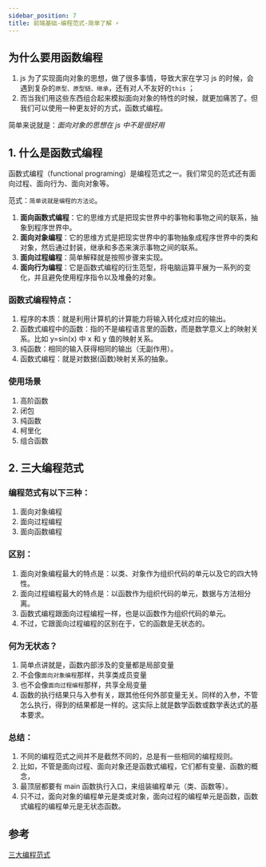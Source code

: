 ```yaml
---
sidebar_position: 7
title: 前端基础-编程范式-简单了解 ⚡️
---
```


## 为什么要用函数编程

1. js 为了实现面向对象的思想，做了很多事情，导致大家在学习 js 的时候，会遇到复杂的`原型、原型链、继承`，还有对人不友好的`this` ；
2. 而当我们用这些东西组合起来模拟面向对象的特性的时候，就更加痛苦了。但我们可以使用一种更友好的方式，函数式编程。

简单来说就是：_面向对象的思想在 js 中不是很好用_

## 1. 什么是函数式编程

函数式编程（functional programing）是编程范式之一。我们常见的范式还有面向过程、面向行为、面向对象等。

范式：`简单说就是编程的方法论`。

1. **面向函数式编程**：它的思维方式是把现实世界中的事物和事物之间的联系，抽象到程序世界中。
2. **面向对象编程**：它的思维方式是把现实世界中的事物抽象成程序世界中的类和对象，然后通过封装，继承和多态来演示事物之间的联系。
3. **面向过程编程**：简单解释就是按照步骤来实现。
4. **面向行为编程**：它是函数式编程的衍生范型，将电脑运算平展为一系列的变化，并且避免使用程序指令以及堆叠的对象。

### 函数式编程特点：

1. 程序的本质：就是利用计算机的计算能力将输入转化成对应的输出。
2. 函数式编程中的函数：指的不是编程语言里的函数，而是数学意义上的映射关系。比如 y=sin(x) 中 x 和 y 值的映射关系。
3. 纯函数：相同的输入获得相同的输出（无副作用）。
4. 函数式编程：就是对数据(函数)映射关系的抽象。

### 使用场景

1. 高阶函数
2. 闭包
3. 纯函数
4. 柯里化
5. 组合函数

## 2. 三大编程范式

### 编程范式有以下三种：

1. 面向对象编程
2. 面向过程编程
3. 面向函数编程

### 区别：

1. 面向对象编程最大的特点是：以类、对象作为组织代码的单元以及它的四大特性。
2. 面向过程编程最大的特点是：以函数作为组织代码的单元，数据与方法相分离。
3. 函数式编程跟面向过程编程一样，也是以函数作为组织代码的单元。
4. 不过，它跟面向过程编程的区别在于，它的函数是无状态的。

### 何为无状态？

1. 简单点讲就是，函数内部涉及的变量都是局部变量
2. 不会像`面向对象编程`那样，共享类成员变量
3. 也不会像`面向过程编程`那样，共享全局变量
4. 函数的执行结果只与入参有关，跟其他任何外部变量无关。同样的入参，不管怎么执行，得到的结果都是一样的。这实际上就是数学函数或数学表达式的基本要求。

### 总结：

1. 不同的编程范式之间并不是截然不同的，总是有一些相同的编程规则。
2. 比如，不管是面向过程、面向对象还是函数式编程，它们都有变量、函数的概念，
3. 最顶层都要有 main 函数执行入口，来组装编程单元（类、函数等）。
4. 只不过，面向对象的编程单元是类或对象，面向过程的编程单元是函数，函数式编程的编程单元是无状态函数。

## 参考

[](https://www.zoo.team/article/function-production)
<a href="https://blog.csdn.net/weixin_43871678/article/details/124617216" target="_blank" >三大编程范式</a>
